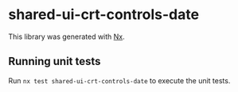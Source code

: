 # shared-ui-crt-controls-date

This library was generated with [Nx](https://nx.dev).

## Running unit tests

Run `nx test shared-ui-crt-controls-date` to execute the unit tests.
